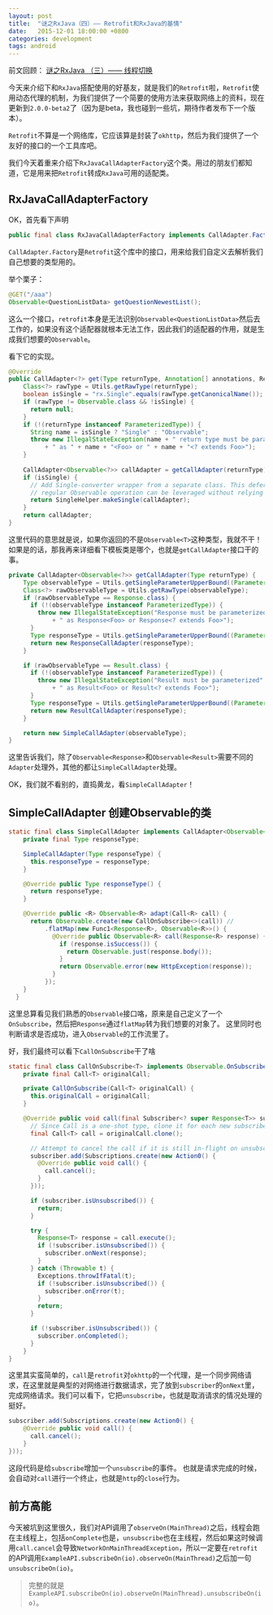 ```yaml
---
layout: post
title:  "谜之RxJava（四）—— Retrofit和RxJava的基情"
date:   2015-12-01 18:00:00 +0800
categories: development
tags: android
---
```


前文回顾： [谜之RxJava （三）—— 线程切换](http://segmentfault.com/a/1190000004051191)
<!-- more -->

今天来介绍下和`RxJava`搭配使用的好基友，就是我们的`Retrofit`啦，`Retrofit`使用动态代理的机制，为我们提供了一个简要的使用方法来获取网络上的资料，现在更新到`2.0.0-beta2`了（因为是beta，我也碰到一些坑，期待作者发布下一个版本）。

`Retrofit`不算是一个网络库，它应该算是封装了`okhttp`，然后为我们提供了一个友好的接口的一个工具库吧。

我们今天着重来介绍下`RxJavaCallAdapterFactory`这个类。用过的朋友们都知道，它是用来把`Retrofit`转成`RxJava`可用的适配类。

## RxJavaCallAdapterFactory
OK，首先看下声明
```java
public final class RxJavaCallAdapterFactory implements CallAdapter.Factory
```
`CallAdapter.Factory`是`Retrofit`这个库中的接口，用来给我们自定义去解析我们自己想要的类型用的。

举个栗子：

```java
@GET("/aaa")
Observable<QuestionListData> getQuestionNewestList();
```

这么一个接口，`retrofit`本身是无法识别`Observable<QuestionListData>`然后去工作的，如果没有这个适配器就根本无法工作，因此我们的适配器的作用，就是生成我们想要的`Observable`。

看下它的实现。

```java
@Override
public CallAdapter<?> get(Type returnType, Annotation[] annotations, Retrofit retrofit) {
    Class<?> rawType = Utils.getRawType(returnType);
    boolean isSingle = "rx.Single".equals(rawType.getCanonicalName());
    if (rawType != Observable.class && !isSingle) {
      return null;
    }
    if (!(returnType instanceof ParameterizedType)) {
      String name = isSingle ? "Single" : "Observable";
      throw new IllegalStateException(name + " return type must be parameterized"
          + " as " + name + "<Foo> or " + name + "<? extends Foo>");
    }
    
    CallAdapter<Observable<?>> callAdapter = getCallAdapter(returnType);
    if (isSingle) {
      // Add Single-converter wrapper from a separate class. This defers classloading such that
      // regular Observable operation can be leveraged without relying on this unstable RxJava API.
      return SingleHelper.makeSingle(callAdapter);
    }
    return callAdapter;
}
```

这里代码的意思就是说，如果你返回的不是`Observable<T>`这种类型，我就不干！
如果是的话，那我再来详细看下模板类是哪个，也就是`getCallAdapter`接口干的事。


```java
private CallAdapter<Observable<?>> getCallAdapter(Type returnType) {
    Type observableType = Utils.getSingleParameterUpperBound((ParameterizedType) returnType);
    Class<?> rawObservableType = Utils.getRawType(observableType);
    if (rawObservableType == Response.class) {
      if (!(observableType instanceof ParameterizedType)) {
        throw new IllegalStateException("Response must be parameterized"
            + " as Response<Foo> or Response<? extends Foo>");
      }
      Type responseType = Utils.getSingleParameterUpperBound((ParameterizedType) observableType);
      return new ResponseCallAdapter(responseType);
    }

    if (rawObservableType == Result.class) {
      if (!(observableType instanceof ParameterizedType)) {
        throw new IllegalStateException("Result must be parameterized"
            + " as Result<Foo> or Result<? extends Foo>");
      }
      Type responseType = Utils.getSingleParameterUpperBound((ParameterizedType) observableType);
      return new ResultCallAdapter(responseType);
    }

    return new SimpleCallAdapter(observableType);
}
```

这里告诉我们，除了`Observable<Response>`和`Observable<Result>`需要不同的`Adapter`处理外，其他的都让`SimpleCallAdapter`处理。

OK，我们就不看别的，直捣黄龙，看`SimpleCallAdapter`！

## SimpleCallAdapter 创建Observable的类

```java
static final class SimpleCallAdapter implements CallAdapter<Observable<?>> {
    private final Type responseType;

    SimpleCallAdapter(Type responseType) {
      this.responseType = responseType;
    }

    @Override public Type responseType() {
      return responseType;
    }

    @Override public <R> Observable<R> adapt(Call<R> call) {
      return Observable.create(new CallOnSubscribe<>(call)) //
          .flatMap(new Func1<Response<R>, Observable<R>>() {
            @Override public Observable<R> call(Response<R> response) {
              if (response.isSuccess()) {
                return Observable.just(response.body());
              }
              return Observable.error(new HttpException(response));
            }
          });
    }
  }
```

这里总算看见我们熟悉的`Observable`接口咯，原来是自己定义了一个`OnSubscribe`，然后把`Response`通过`flatMap`转为我们想要的对象了。 这里同时也判断请求是否成功，进入`Observable`的工作流里了。

好，我们最终可以看下`CallOnSubscribe`干了啥

```java
static final class CallOnSubscribe<T> implements Observable.OnSubscribe<Response<T>> {
    private final Call<T> originalCall;

    private CallOnSubscribe(Call<T> originalCall) {
      this.originalCall = originalCall;
    }

    @Override public void call(final Subscriber<? super Response<T>> subscriber) {
      // Since Call is a one-shot type, clone it for each new subscriber.
      final Call<T> call = originalCall.clone();

      // Attempt to cancel the call if it is still in-flight on unsubscription.
      subscriber.add(Subscriptions.create(new Action0() {
        @Override public void call() {
          call.cancel();
        }
      }));

      if (subscriber.isUnsubscribed()) {
        return;
      }

      try {
        Response<T> response = call.execute();
        if (!subscriber.isUnsubscribed()) {
          subscriber.onNext(response);
        }
      } catch (Throwable t) {
        Exceptions.throwIfFatal(t);
        if (!subscriber.isUnsubscribed()) {
          subscriber.onError(t);
        }
        return;
      }

      if (!subscriber.isUnsubscribed()) {
        subscriber.onCompleted();
      }
    }
}
```

这里其实蛮简单的，`call`是`retrofit`对`okhttp`的一个代理，是一个同步网络请求，在这里就是典型的对网络进行数据请求，完了放到`subscriber`的`onNext`里，完成网络请求。我们可以看下，它把`unsubscribe`，也就是取消请求的情况处理的挺好。
```java
subscriber.add(Subscriptions.create(new Action0() {
    @Override public void call() {
      call.cancel();
    }
}));
```
这段代码是给`subscribe`增加一个`unsubscribe`的事件。 也就是请求完成的时候，会自动对`call`进行一个终止，也就是`http`的`close`行为。

## 前方高能

今天被坑到这里很久，我们对API调用了`observeOn(MainThread)`之后，线程会跑在主线程上，包括`onComplete`也是，`unsubscribe`也在主线程，然后如果这时候调用`call.cancel`会导致`NetworkOnMainThreadException`，所以一定要在`retrofit`的API调用`ExampleAPI.subscribeOn(io).observeOn(MainThread)`之后加一句`unsubscribeOn(io)`。

> 完整的就是`ExampleAPI.subscribeOn(io).observeOn(MainThread).unsubscribeOn(io)`。
